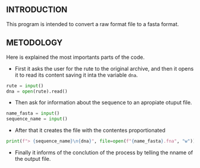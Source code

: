 ## INTRODUCTION
This program is intended to convert a raw format file to a fasta format.

## METODOLOGY
Here is explained the most importants parts of the code.

- First it asks the user for the rute to the original archive, and then it opens it to read its content saving it inta the variable `dna`.
```python
rute = input()
dna = open(rute).read()
```
- Then ask for information about the sequence to an apropiate otuput file.
```python
name_fasta = input()
sequence_name = input()
```
- After that it creates the file with the contentes proportionated
```python
print(f"> {sequence_name}\n{dna}", file=open(f"{name_fasta}.fna", "w"))
```
- Finally it informs of the conclution of the process by telling the nname of the output file.

